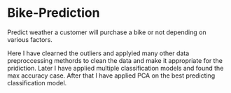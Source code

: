# Bike-Prediction
Predict weather a customer will purchase a bike or not depending on various factors.

Here I have clearned the outliers and applyied many other data preproccessing methords to clean the data and make it appropriate for the pridiction.
Later I have applied multiple classification models and found the max accuracy case.
After that I have applied PCA on the best predicting classification model.
